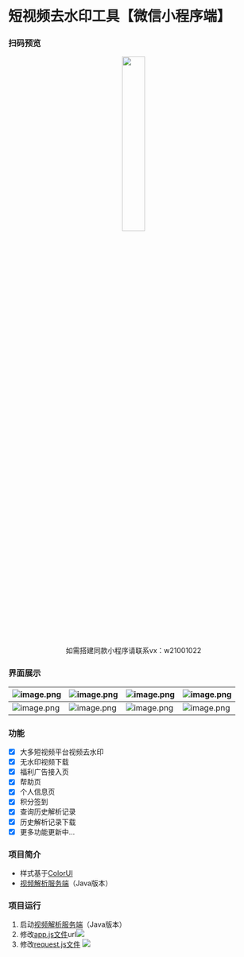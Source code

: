 # 短视频去水印工具【微信小程序端】
### 扫码预览

<p align=center><img width='30%' src="https://kodo.xtyu.top/remove-watermark/code.png"/>
<p/>

<p align=center>
如需搭建同款小程序请联系vx：w21001022
<p/>

### 界面展示
|![image.png](https://oss.xtyu.top/blog-image/image_1631761041711.png)|![image.png](https://oss.xtyu.top/blog-image/image_1631761083702.png)|![image.png](https://oss.xtyu.top/blog-image/image_1631761100894.png)|![image.png](https://oss.xtyu.top/blog-image/image_1631761154660.png)|
|-------|-------|-------|-------|
|![image.png](https://oss.xtyu.top/blog-image/image_1631761398645.png)|![image.png](https://oss.xtyu.top/blog-image/image_1631761484034.png)|![image.png](https://oss.xtyu.top/blog-image/image_1631761501219.png)|![image.png](https://oss.xtyu.top/blog-image/image_1631761523166.png)|

### 功能
- [x] 大多短视频平台视频去水印
- [x] 无水印视频下载
- [x] 福利广告接入页
- [x] 帮助页
- [x] 个人信息页
- [x] 积分签到
- [x] 查询历史解析记录
- [x] 历史解析记录下载
- [x] 更多功能更新中...

### 项目简介
- 样式基于[ColorUI](https://github.com/weilanwl/ColorUI)
- [视频解析服务端](https://github.com/xtanyu/ToolApi)（Java版本）

### 项目运行
1. 启动[视频解析服务端](https://github.com/xtanyu/ToolApi)（Java版本）
2. 修改[app.js文件](https://github.com/xtanyu/parsing-mini/blob/main/app.js)url![](https://oss.xtyu.top/blog-image/WeChat1a6c20afdc99177aa4913d374d45832c_1632374682363.png)
3. 修改[request.js文件](https://github.com/xtanyu/parsing-mini/blob/main/utils/request.js) ![](https://oss.xtyu.top/blog-image/WeChat1e65cae0701aeeeb1fab1ce900cad6ef_1632374718082.png)

